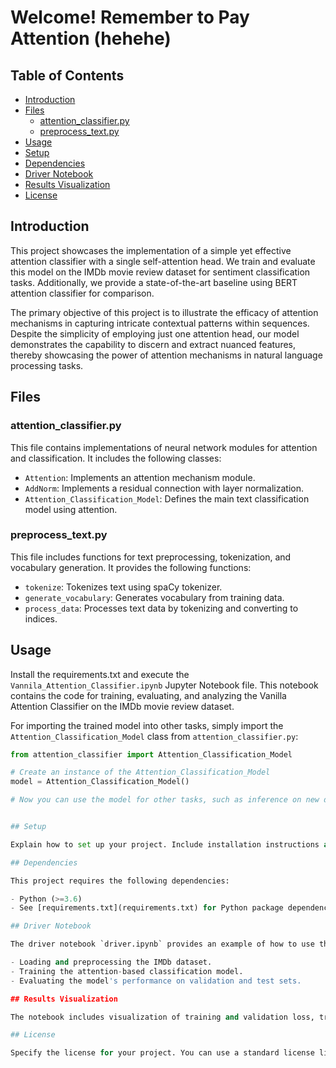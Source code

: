 # Welcome! Remember to Pay Attention (hehehe)

## Table of Contents

- [Introduction](#introduction)
- [Files](#files)
  - [attention_classifier.py](#attention-classifierpy)
  - [preprocess_text.py](#preprocess-textpy)
- [Usage](#usage)
- [Setup](#setup)
- [Dependencies](#dependencies)
- [Driver Notebook](#driver-notebook)
- [Results Visualization](#results-visualization)
- [License](#license)

## Introduction

This project showcases the implementation of a simple yet effective attention classifier with a single self-attention head. We train and evaluate this model on the IMDb movie review dataset for sentiment classification tasks. Additionally, we provide a state-of-the-art baseline using BERT attention classifier for comparison.

The primary objective of this project is to illustrate the efficacy of attention mechanisms in capturing intricate contextual patterns within sequences. Despite the simplicity of employing just one attention head, our model demonstrates the capability to discern and extract nuanced features, thereby showcasing the power of attention mechanisms in natural language processing tasks.

## Files

### attention_classifier.py

This file contains implementations of neural network modules for attention and classification. It includes the following classes:

- `Attention`: Implements an attention mechanism module.
- `AddNorm`: Implements a residual connection with layer normalization.
- `Attention_Classification_Model`: Defines the main text classification model using attention.

### preprocess_text.py

This file includes functions for text preprocessing, tokenization, and vocabulary generation. It provides the following functions:

- `tokenize`: Tokenizes text using spaCy tokenizer.
- `generate_vocabulary`: Generates vocabulary from training data.
- `process_data`: Processes text data by tokenizing and converting to indices.

## Usage

Install the requirements.txt and execute the `Vannila_Attention_Classifier.ipynb` Jupyter Notebook file. This notebook contains the code for training, evaluating, and analyzing the Vanilla Attention Classifier on the IMDb movie review dataset.

For importing the trained model into other tasks, simply import the `Attention_Classification_Model` class from `attention_classifier.py`:

```python
from attention_classifier import Attention_Classification_Model

# Create an instance of the Attention_Classification_Model
model = Attention_Classification_Model()

# Now you can use the model for other tasks, such as inference on new data


## Setup

Explain how to set up your project. Include installation instructions and any necessary configuration steps.

## Dependencies

This project requires the following dependencies:

- Python (>=3.6)
- See [requirements.txt](requirements.txt) for Python package dependencies.

## Driver Notebook

The driver notebook `driver.ipynb` provides an example of how to use the implemented modules and train the text classification model. It demonstrates:

- Loading and preprocessing the IMDb dataset.
- Training the attention-based classification model.
- Evaluating the model's performance on validation and test sets.

## Results Visualization

The notebook includes visualization of training and validation loss, training and validation accuracy, and a Receiver Operating Characteristic (ROC) curve.

## License

Specify the license for your project. You can use a standard license like MIT or Apache 2.0.
